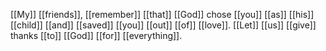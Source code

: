 [[My]] [[friends]], [[remember]] [[that]] [[God]] chose [[you]] [[as]] [[his]] [[child]] [[and]] [[saved]] [[you]] [[out]] [[of]] [[love]]. [[Let]] [[us]] [[give]] thanks [[to]] [[God]] [[for]] [[everything]]. 